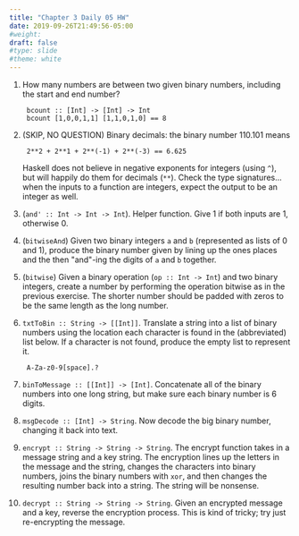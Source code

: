 ```yaml
---
title: "Chapter 3 Daily 05 HW"
date: 2019-09-26T21:49:56-05:00
#weight: 
draft: false
#type: slide
#theme: white
---
```


1. How many numbers are between two given binary numbers, including
   the start and end number?

        bcount :: [Int] -> [Int] -> Int
        bcount [1,0,0,1,1] [1,1,0,1,0] == 8
        
2. (SKIP, NO QUESTION) Binary decimals: the binary number 110.101 means 

        2**2 + 2**1 + 2**(-1) + 2**(-3) == 6.625

    Haskell does not believe in negative exponents for integers (using
    `^`), but will happily do them for decimals (`**`). Check the type
    signatures... when the inputs to a function are integers, expect
    the output to be an integer as well.

3. (`and' :: Int -> Int -> Int`). Helper function. Give 1 if both
    inputs are 1, otherwise 0. 
    
3. (`bitwiseAnd`) Given two binary integers `a` and `b` (represented
   as lists of 0 and 1), produce the
   binary number given by lining up the ones places and the then
   "and"-ing the digits of `a` and `b` together. 
   
4. (`bitwise`) Given a binary operation (`op :: Int -> Int`) and two
   binary integers, create a number by performing the operation bitwise
   as in the previous exercise. The shorter number should be padded
   with zeros to be the same length as the long number.
   
5. `txtToBin :: String -> [[Int]]`. Translate a string into a list of
   binary numbers using the location each character is found in the
   (abbreviated) list below. If a character is not found, produce the
   empty list to represent it. 

        A-Za-z0-9[space].?

6. `binToMessage :: [[Int]] -> [Int]`. Concatenate all of the binary
   numbers into one long string, but make sure each binary number is 6
   digits. 

7. `msgDecode :: [Int] -> String`. Now decode the big binary number,
   changing it back into text.

8. `encrypt :: String -> String -> String`. The encrypt function takes
   in a message string and a key string. The encryption lines up the
   letters in the message and the string, changes the characters into
   binary numbers, joins the binary numbers with `xor`, and then
   changes the resulting number back into a string. The string will be
   nonsense.
   
9. `decrypt :: String -> String -> String`. Given an encrypted
   message and a key, reverse the encryption process. This is kind of
   tricky; try just re-encrypting the message.
